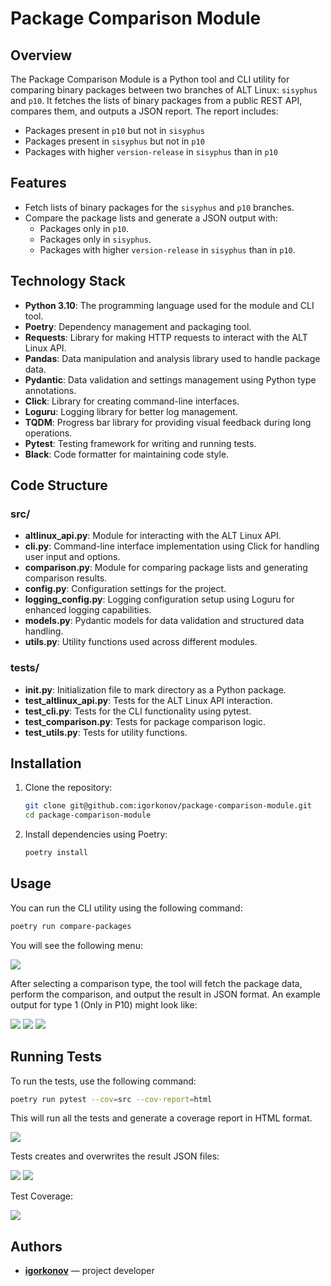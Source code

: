 # Package Comparison Module

## Overview

The Package Comparison Module is a Python tool and CLI utility for comparing binary packages between two branches of ALT Linux: `sisyphus` and `p10`. It fetches the lists of binary packages from a public REST API, compares them, and outputs a JSON report. The report includes:
- Packages present in `p10` but not in `sisyphus`
- Packages present in `sisyphus` but not in `p10`
- Packages with higher `version-release` in `sisyphus` than in `p10`

## Features

- Fetch lists of binary packages for the `sisyphus` and `p10` branches.
- Compare the package lists and generate a JSON output with:
  - Packages only in `p10`.
  - Packages only in `sisyphus`.
  - Packages with higher `version-release` in `sisyphus` than in `p10`.

## Technology Stack

- **Python 3.10**: The programming language used for the module and CLI tool.
- **Poetry**: Dependency management and packaging tool.
- **Requests**: Library for making HTTP requests to interact with the ALT Linux API.
- **Pandas**: Data manipulation and analysis library used to handle package data.
- **Pydantic**: Data validation and settings management using Python type annotations.
- **Click**: Library for creating command-line interfaces.
- **Loguru**: Logging library for better log management.
- **TQDM**: Progress bar library for providing visual feedback during long operations.
- **Pytest**: Testing framework for writing and running tests.
- **Black**: Code formatter for maintaining code style.

## Code Structure

### src/

- **altlinux_api.py**: Module for interacting with the ALT Linux API.
- **cli.py**: Command-line interface implementation using Click for handling user input and options.
- **comparison.py**: Module for comparing package lists and generating comparison results.
- **config.py**: Configuration settings for the project.
- **logging_config.py**: Logging configuration setup using Loguru for enhanced logging capabilities.
- **models.py**: Pydantic models for data validation and structured data handling.
- **utils.py**: Utility functions used across different modules.

### tests/

- **__init__.py**: Initialization file to mark directory as a Python package.
- **test_altlinux_api.py**: Tests for the ALT Linux API interaction.
- **test_cli.py**: Tests for the CLI functionality using pytest.
- **test_comparison.py**: Tests for package comparison logic.
- **test_utils.py**: Tests for utility functions.

## Installation

1. Clone the repository:
    ```sh
    git clone git@github.com:igorkonov/package-comparison-module.git
    cd package-comparison-module
    ```

2. Install dependencies using Poetry:
    ```sh
    poetry install
    ```

## Usage

You can run the CLI utility using the following command:
```sh
poetry run compare-packages
```
You will see the following menu:

<img src="img/print_menu.png">

After selecting a comparison type, the tool will fetch the package data, perform the comparison, and output the result in JSON format. An example output for type 1 (Only in P10) might look like:

<img src="img/fetch.png">

<img src="img/list_files.png">

<img src="img/result_json.png">

## Running Tests

To run the tests, use the following command:
```sh
poetry run pytest --cov=src --cov-report=html
```
This will run all the tests and generate a coverage report in HTML format.

<img src="img/tests.png">

Tests creates and overwrites the result JSON files:

<img src="img/list_json.png">

<img src="img/result_tests.png">

Test Coverage:

<img src="img/coverage.png">

## Authors

- **[igorkonov](https://github.com/igorkonov)** — project developer